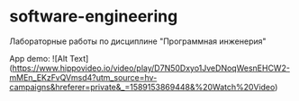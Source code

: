# software-engineering
Лабораторные работы по дисциплине "Программная инженерия"

App demo:
![Alt Text]
(https://www.hippovideo.io/video/play/D7N50Dxyo1JveDNoqWesnEHCW2-mMEn_EKzFvQVmsd4?utm_source=hv-campaigns&hreferer=private&_=1589153869448&%20Watch%20Video)
